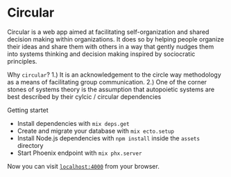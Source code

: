 # Circular

Circular is a web app aimed at facilitating self-organization and shared decision making within organizations. 
It does so by helping people organize their ideas and share them with others in a way that gently nudges them into systems thinking and decision making inspired by sociocratic principles.

Why `circular`?
1.) It is an acknowledgement to the circle way methodology as a means of facilitating group communication.
2.) One of the corner stones of systems theory is the assumption that autopoietic systems are best described by their cylcic / circular dependencies


Getting startet
  * Install dependencies with `mix deps.get`
  * Create and migrate your database with `mix ecto.setup`
  * Install Node.js dependencies with `npm install` inside the `assets` directory
  * Start Phoenix endpoint with `mix phx.server`

Now you can visit [`localhost:4000`](http://localhost:4000) from your browser.
